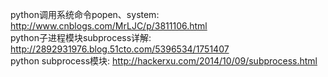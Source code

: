 python调用系统命令popen、system: http://www.cnblogs.com/MrLJC/p/3811106.html  
python子进程模块subprocess详解: http://2892931976.blog.51cto.com/5396534/1751407  
python subprocess模块: http://hackerxu.com/2014/10/09/subprocess.html